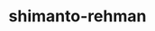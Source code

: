 ---
title: shimanto-rehman
github: https://github.com/shimanto-rehman
mode: dark
transition: 3s
archetype:
- GIF
- Little Bit of Everything
---